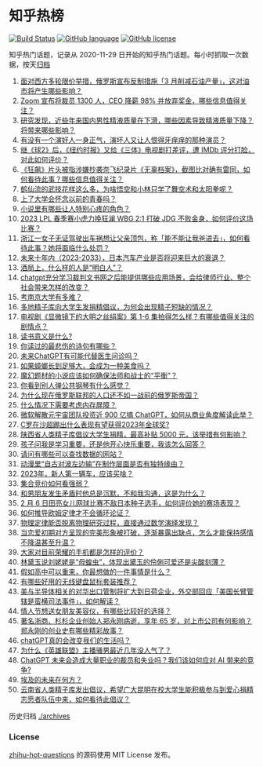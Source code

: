 # 知乎热榜
[![Build Status](https://github.com/ToWeLong/zhihu-hot-questions/workflows/CI/badge.svg)](https://github.com/ToWeLong/zhihu-hot-questions/actions)
[![GitHub language](https://img.shields.io/badge/language-golang-orange.svg)](https://golang.org/)
[![GitHub license](https://img.shields.io/github/license/ToWeLong/zhihu-hot-questions)](https://github.com/ToWeLong/zhihu-hot-questions/blob/main/LICENSE)

知乎热门话题，记录从 2020-11-29 日开始的知乎热门话题。每小时抓取一次数据，按天[归档](./archives)

<!-- BEGIN -->

1. [面对西方多轮限价举措，俄罗斯宣布反制措施「3 月削减石油产量」，这对油市将产生哪些影响？](https://www.zhihu.com/question/583361434)
1. [Zoom 宣布将裁员 1300 人，CEO 降薪 98% 并放弃奖金，哪些信息值得关注？](https://www.zhihu.com/question/582767208)
1. [研究发现，近些年来国内男性精液质量在下滑，哪些因素导致精液质量下降？将带来哪些影响？](https://www.zhihu.com/question/583392171)
1. [有没有一个演好人一身正气，演坏人又让人恨得牙痒痒的那种演员？](https://www.zhihu.com/question/346249699)
1. [继《球2》后，《纽约时报》又给《三体》电视剧打差评，遭 IMDb 评分打脸，对此如何评价？](https://www.zhihu.com/question/583395307)
1. [《狂飙》片头被指涉嫌抄袭奈飞纪录片《无辜档案》，截图比对确有雷同，如何看待此事？哪些信息值得关注？](https://www.zhihu.com/question/583295941)
1. [鹤仙流的武技花样这么多，为啥悟空和小林只学了舞空术和太阳拳呢？](https://www.zhihu.com/question/583341018)
1. [上了大学会怀念以前的青春吗？](https://www.zhihu.com/question/583302299)
1. [小说里有哪些让人特别心疼的角色？](https://www.zhihu.com/question/288666006)
1. [2023 LPL 春季赛小虎力挽狂澜 WBG 2:1 打破 JDG 不败金身，如何评价这场比赛？](https://www.zhihu.com/question/583444106)
1. [浙江一女子无证驾驶出车祸想让父亲顶包，称「能不能让我爸进去」，如何看待此事？她将面临什么处罚？](https://www.zhihu.com/question/583151635)
1. [未来十年内（2023-2033），日本汽车产业是否将迎来巨大的衰退？](https://www.zhihu.com/question/579915833)
1. [酒局上，什么样的人是“明白人”？](https://www.zhihu.com/question/548661986)
1. [chatgpt充分学习裁判文书网之后能提供哪些应用场景，会给律师行业、整个社会带来怎样的改变？](https://www.zhihu.com/question/583349201)
1. [考南京大学有多难？](https://www.zhihu.com/question/411850080)
1. [多地精子库向大学生发捐精倡议，为何会出现精子短缺的情况？](https://www.zhihu.com/question/583197232)
1. [电视剧《显微镜下的大明之丝绢案》第 1-6 集拍得怎么样？有哪些值得关注的剧情点？](https://www.zhihu.com/question/583235585)
1. [读书意义是什么?](https://www.zhihu.com/question/583443500)
1. [你读过的最悲伤的诗句有哪些？](https://www.zhihu.com/question/35413799)
1. [未来ChatGPT有可能代替医生问诊吗？](https://www.zhihu.com/question/580801093)
1. [如果蟑螂长到足够大，会成为一种美食吗？](https://www.zhihu.com/question/531928830)
1. [魔幻题材的小说应该如何确保法师和战士的“平衡”？](https://www.zhihu.com/question/582718308)
1. [你看到别人弹公共钢琴有什么感觉？](https://www.zhihu.com/question/404352589)
1. [为什么现在俄罗斯联邦的人口还不如一战前的俄罗斯帝国？](https://www.zhihu.com/question/481673816)
1. [什么情况下需要考虑内存屏障？](https://www.zhihu.com/question/583090138)
1. [微软解散元宇宙团队投资近 900 亿搞 ChatGPT，如何从商业角度解读此举？](https://www.zhihu.com/question/583134530)
1. [C罗在沙超踢出什么表现有望获得2023年金球奖?](https://www.zhihu.com/question/583191558)
1. [陕西省人类精子库倡议大学生捐精，最高补贴 5000 元，该举措有何影响？](https://www.zhihu.com/question/583144083)
1. [孩子问我是学习重要，还是他开心快乐重要，我该怎么回答？](https://www.zhihu.com/question/572654931)
1. [请问有哪些可以查找数据的网站？](https://www.zhihu.com/question/67127780)
1. [动漫里“自古对波左边输”在制作层面是否有独特缘由？](https://www.zhihu.com/question/579654962)
1. [2023年，新人第一辆车，应该买啥？](https://www.zhihu.com/question/574621948)
1. [集合竞价如何看强弱？](https://www.zhihu.com/question/567097673)
1. [和男朋友发生矛盾时他总是沉默，不和我沟通，这是为什么？](https://www.zhihu.com/question/581990808)
1. [2 月 6 日田亮女儿网球比赛不敌日本种子选手，如何评价她的赛场表现？](https://www.zhihu.com/question/582635570)
1. [如何推导欧姆定律才不会循环论证？](https://www.zhihu.com/question/583002749)
1. [物理定律能否脱离物理研究过程，直接通过数学演绎发现？](https://www.zhihu.com/question/311634281)
1. [当恋爱初期对方呈现的完美形象被打破，逐渐暴露出缺点，怎么才能保持感情不降温甚至升温？](https://www.zhihu.com/question/581990917)
1. [大家对目前荣耀的手机都是怎样的评价？](https://www.zhihu.com/question/582056603)
1. [林黛玉说刘姥姥是“母蝗虫”，体现出黛玉的伶俐可爱还是尖酸刻薄？](https://www.zhihu.com/question/576750566)
1. [假如高中可以重来，你最想做的一件事情是什么？](https://www.zhihu.com/question/421626002)
1. [有哪些好用的无线键盘鼠标套装推荐？](https://www.zhihu.com/question/22516523)
1. [美与半导体相关的对华出口管制将扩大到日荷企业，外交部回应「美国长臂管辖是蛮横司法事件」，如何解读？](https://www.zhihu.com/question/583174889)
1. [情人节想送女朋友美容仪，有哪些比较好的选择？](https://www.zhihu.com/question/581566057)
1. [著名浙商、杉杉企业创始人郑永刚病逝，享年 65 岁，对上市公司有何影响？郑永刚的创业史有哪些精彩故事？](https://www.zhihu.com/question/583417443)
1. [chatGPT真的会改变我们的生活吗？](https://www.zhihu.com/question/582600325)
1. [为什么《英雄联盟》主播骚男最近几年没人气了？](https://www.zhihu.com/question/579015635)
1. [ChatGPT 未来会造成大量职业的裁员和失业吗？我们该如何应对 AI 带来的竞争?](https://www.zhihu.com/question/582504413)
1. [埃及的未来在何方？](https://www.zhihu.com/question/550171824)
1. [云南省人类精子库发出倡议，希望广大昆明在校大学生能积极参与到爱心捐精志愿者队伍中来，如何看待此倡议？](https://www.zhihu.com/question/583067856)

<!-- END -->

历史归档 [./archives](./archives)


### License
[zhihu-hot-questions](https://github.com/towelong/zhihu-hot-questions) 的源码使用 MIT License 发布。